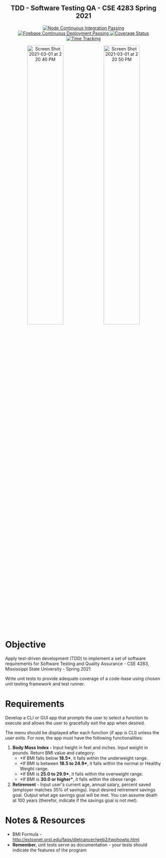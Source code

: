 <p align="center">
  <h2 align="center">TDD - Software Testing QA - CSE 4283 Spring 2021</h2>
</p>
<p align="center">
  <a href="https://github.com/JustinASmith/TDD-CSE_4283-Software_QA/actions">
    <img alt="Node Continuous Integration Passing" src="https://github.com/JustinASmith/TDD-CSE_4283-Software_QA/actions/workflows/integrate.yml/badge.svg" />
  </a>
  <a href="https://github.com/JustinASmith/TDD-CSE_4283-Software_QA/actions">
    <img alt="Firebase Continuous Deployment Passing" src="https://github.com/JustinASmith/TDD-CSE_4283-Software_QA/actions/workflows/deploy.yml/badge.svg?branch=main" />
  </a>
  <a href='https://coveralls.io/github/JustinASmith/TDD-CSE_4283-Software_QA?branch=main'><img src='https://coveralls.io/repos/github/JustinASmith/TDD-CSE_4283-Software_QA/badge.svg?branch=main' alt='Coverage Status' /></a>
  <a href="https://wakatime.com/badge/github/JustinASmith/TDD-CSE_4283-Software_QA">
    <img alt="Time Tracking" src="https://wakatime.com/badge/github/JustinASmith/TDD-CSE_4283-Software_QA.svg" />
  </a>
</p>

<p align="center">
  <img width="48%" alt="Screen Shot 2021-03-01 at 2 20 40 PM" src="https://user-images.githubusercontent.com/28692620/109554037-5a63b180-7a99-11eb-9dce-acab305ab365.png">
  <img width="48%" alt="Screen Shot 2021-03-01 at 2 20 50 PM" src="https://user-images.githubusercontent.com/28692620/109554047-5e8fcf00-7a99-11eb-98be-250dd65f7109.png">
</p>

# Objective

Apply test-driven development (TDD) to implement a set of software requirements for Software Testing and Quality Assurance - CSE 4283, Mississippi State University - Spring 2021

Write unit tests to provide adequate coverage of a code-base using chosen unit testing framework and test runner.

# Requirements

Develop a CLI or GUI app that prompts the user to select a function to execute and allows the user to gracefully exit the app when desired.

The menu should be displayed after each function (if app is CLI) unless the user exits. For now, the app must have the following functionalities:

1. **Body Mass Index -** Input height in feet and inches. Input weight in pounds.
   Return BMI value and category:
   - \*If BMI falls below **18.5\***, it falls within the underweight range.
   - \*If BMI is between **18.5 to 24.9\***, it falls within the normal or Healthy Weight range.
   - \*If BMI is **25.0 to 29.9\***, it falls within the overweight range.
   - \*If BMI is **30.0 or higher\***, it falls within the obese range.
2. **Retirement** - Input user's current age, annual salary, percent saved (employer matches 35% of savings). Input desired retirement savings goal. Output what age savings goal will be met. You can assume death at 100 years (therefor, indicate if the savings goal is not met).

# Notes & Resources

- BMI Formula - http://extoxnet.orst.edu/faqs/dietcancer/web2/twohowto.html
- **Remember**, unit tests serve as documentation - your tests should indicate the features of the program
